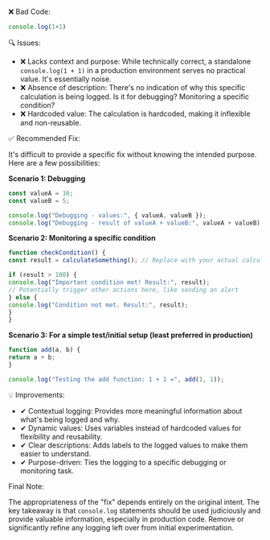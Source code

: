❌ Bad Code:
```javascript
console.log(1+1)
```

🔍 Issues:
* ❌ Lacks context and purpose: While technically correct, a standalone `console.log(1 + 1)` in a production environment
serves no practical value. It's essentially noise.
* ❌ Absence of description: There's no indication of why this specific calculation is being logged. Is it for debugging?
Monitoring a specific condition?
* ❌ Hardcoded value: The calculation is hardcoded, making it inflexible and non-reusable.

✅ Recommended Fix:

It's difficult to provide a specific fix without knowing the intended purpose. Here are a few possibilities:

**Scenario 1: Debugging**

```javascript
const valueA = 10;
const valueB = 5;

console.log("Debugging - values:", { valueA, valueB });
console.log("Debugging - result of valueA + valueB:", valueA + valueB);
```

**Scenario 2: Monitoring a specific condition**

```javascript
function checkCondition() {
const result = calculateSomething(); // Replace with your actual calculation

if (result > 100) {
console.log("Important condition met! Result:", result);
// Potentially trigger other actions here, like sending an alert
} else {
console.log("Condition not met. Result:", result);
}
}
```

**Scenario 3: For a simple test/initial setup (least preferred in production)**

```javascript
function add(a, b) {
return a + b;
}

console.log("Testing the add function: 1 + 1 =", add(1, 1));
```

💡 Improvements:

* ✔ Contextual logging: Provides more meaningful information about what's being logged and why.
* ✔ Dynamic values: Uses variables instead of hardcoded values for flexibility and reusability.
* ✔ Clear descriptions: Adds labels to the logged values to make them easier to understand.
* ✔ Purpose-driven: Ties the logging to a specific debugging or monitoring task.

Final Note:

The appropriateness of the "fix" depends entirely on the original intent. The key takeaway is that `console.log`
statements should be used judiciously and provide valuable information, especially in production code. Remove or
significantly refine any logging left over from initial experimentation.